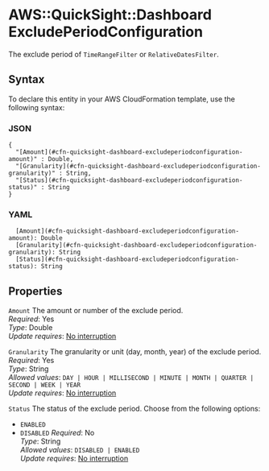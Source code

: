 # AWS::QuickSight::Dashboard ExcludePeriodConfiguration<a name="aws-properties-quicksight-dashboard-excludeperiodconfiguration"></a>

The exclude period of `TimeRangeFilter` or `RelativeDatesFilter`\.

## Syntax<a name="aws-properties-quicksight-dashboard-excludeperiodconfiguration-syntax"></a>

To declare this entity in your AWS CloudFormation template, use the following syntax:

### JSON<a name="aws-properties-quicksight-dashboard-excludeperiodconfiguration-syntax.json"></a>

```
{
  "[Amount](#cfn-quicksight-dashboard-excludeperiodconfiguration-amount)" : Double,
  "[Granularity](#cfn-quicksight-dashboard-excludeperiodconfiguration-granularity)" : String,
  "[Status](#cfn-quicksight-dashboard-excludeperiodconfiguration-status)" : String
}
```

### YAML<a name="aws-properties-quicksight-dashboard-excludeperiodconfiguration-syntax.yaml"></a>

```
  [Amount](#cfn-quicksight-dashboard-excludeperiodconfiguration-amount): Double
  [Granularity](#cfn-quicksight-dashboard-excludeperiodconfiguration-granularity): String
  [Status](#cfn-quicksight-dashboard-excludeperiodconfiguration-status): String
```

## Properties<a name="aws-properties-quicksight-dashboard-excludeperiodconfiguration-properties"></a>

`Amount`  <a name="cfn-quicksight-dashboard-excludeperiodconfiguration-amount"></a>
The amount or number of the exclude period\.  
*Required*: Yes  
*Type*: Double  
*Update requires*: [No interruption](https://docs.aws.amazon.com/AWSCloudFormation/latest/UserGuide/using-cfn-updating-stacks-update-behaviors.html#update-no-interrupt)

`Granularity`  <a name="cfn-quicksight-dashboard-excludeperiodconfiguration-granularity"></a>
The granularity or unit \(day, month, year\) of the exclude period\.  
*Required*: Yes  
*Type*: String  
*Allowed values*: `DAY | HOUR | MILLISECOND | MINUTE | MONTH | QUARTER | SECOND | WEEK | YEAR`  
*Update requires*: [No interruption](https://docs.aws.amazon.com/AWSCloudFormation/latest/UserGuide/using-cfn-updating-stacks-update-behaviors.html#update-no-interrupt)

`Status`  <a name="cfn-quicksight-dashboard-excludeperiodconfiguration-status"></a>
The status of the exclude period\. Choose from the following options:  
+  `ENABLED` 
+  `DISABLED` 
*Required*: No  
*Type*: String  
*Allowed values*: `DISABLED | ENABLED`  
*Update requires*: [No interruption](https://docs.aws.amazon.com/AWSCloudFormation/latest/UserGuide/using-cfn-updating-stacks-update-behaviors.html#update-no-interrupt)